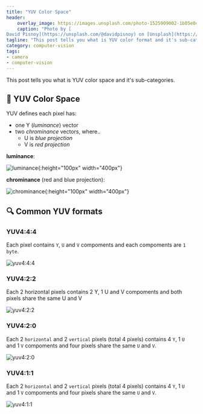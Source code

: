 ```yaml
---
title: "YUV Color Space"
header:
    overlay_image: https://images.unsplash.com/photo-1525909002-1b05e0c869d8?ixlib=rb-4.0.3&ixid=MnwxMjA3fDB8MHxwaG90by1wYWdlfHx8fGVufDB8fHx8&auto=format&fit=crop&w=1935&q=80
    caption: "Photo by [
David Pisnoy](https://unsplash.com/@davidpisnoy) on [Unsplash](https://unsplash.com)"
tagline: "This post tells you what is YUV color format and it's sub-categories."
category: computer-vision
tags:
- camera
- computer-vision
---
```


This post tells you what is YUV color space and it's sub-categories.

<!--more-->

## 🌁 YUV Color Space

YUV defines each pixel has:

- one Y (_luminance_) vector
- two _chrominance_ vectors, where..
    - U is _blue projection_
    - V is _red projection_

**luminance**:

![luminance](https://publish-01.obsidian.md/access/ae397ad8ea8e6bd32fc8c4933cc15acb/200%20KnowledgeBase%20%F0%9F%93%93/ComputerVision/Attachments/luminance-illustratiion.png){:height="100px" width="400px"}

**chrominance** (red and blue projection):

![chrominance](https://publish-01.obsidian.md/access/ae397ad8ea8e6bd32fc8c4933cc15acb/200%20KnowledgeBase%20%F0%9F%93%93/ComputerVision/Attachments/chrominance-illustration.png){:height="100px" width="400px"}

## 🔍 Common YUV formats

### YUV4:4:4

Each pixel contains `Y`, `U` and `V` compoments and each compoments are `1 byte`.

![yuv4:4:4](https://publish-01.obsidian.md/access/ae397ad8ea8e6bd32fc8c4933cc15acb/200%20KnowledgeBase%20%F0%9F%93%93/ComputerVision/Attachments/color-format-yuv444.excalidraw.svg)

### YUV4:2:2

Each 2 horizontal pixels contains 2 Y, 1 U and V compoments and both pixels share the same U and V

![yuv4:2:2](https://publish-01.obsidian.md/access/ae397ad8ea8e6bd32fc8c4933cc15acb/200%20KnowledgeBase%20%F0%9F%93%93/ComputerVision/Attachments/color-format-yuv422.excalidraw.svg)

### YUV4:2:0

Each 2 `horizontal` and 2 `vertical` pixels (total 4 pixels) contains 4 `Y`, 1 `U ` and 1 `V` compoments and four pixels share the same `U` and `V`. 

![yuv4:2:0](https://publish-01.obsidian.md/access/ae397ad8ea8e6bd32fc8c4933cc15acb/200%20KnowledgeBase%20%F0%9F%93%93/ComputerVision/Attachments/color-format-yuv420.excalidraw.svg)

### YUV4:1:1

Each 2 `horizontal` and 2 `vertical` pixels (total 4 pixels) contains 4 `Y`, 1 `U ` and 1 `V` compoments and four pixels share the same `U` and `V`. 

![yuv4:1:1](https://publish-01.obsidian.md/access/ae397ad8ea8e6bd32fc8c4933cc15acb/200%20KnowledgeBase%20%F0%9F%93%93/ComputerVision/Attachments/color-format-yuv411.excalidraw.svg)